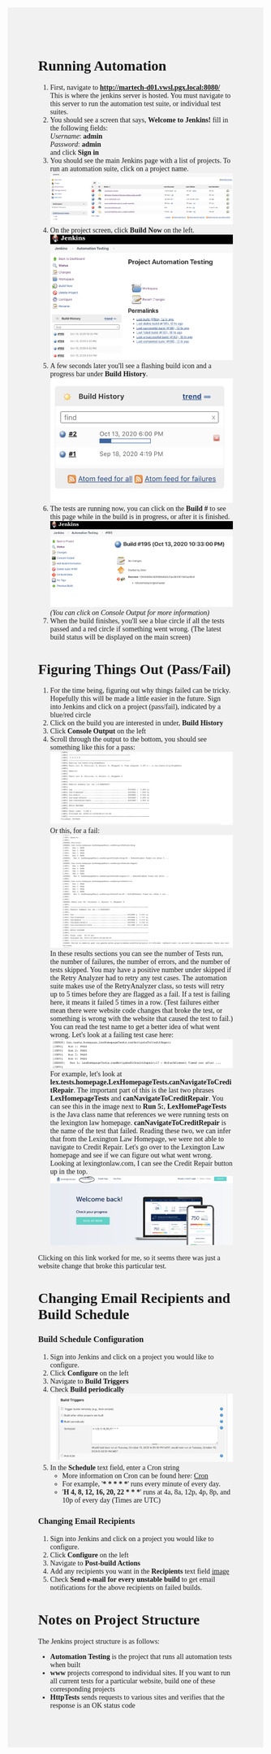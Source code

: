 <div style="background-color:rgba(0, 0, 0, 0.0470588); vertical-align: middle; padding:60px; font-family: univers">

# Running Automation

1. First, navigate to **http://martech-d01.vwsl.pgx.local:8080/** This is where the jenkins server is hosted. You must navigate to this server to run the automation test suite, or individual test suites.
2. You should see a screen that says, **Welcome to Jenkins!** fill in the following fields:\
   *Username*: **admin**\
   *Password*: **admin**\
   and click **Sign in**
3. You should see the main Jenkins page with a list of projects. To run an automation suite, click on a project name. ![image](images/jenkins-dashboard.png)
4. On the project screen, click **Build Now** on the left. ![image](images/jenkins-project-view.png)
5. A few seconds later you'll see a flashing build icon and a progress bar under **Build History**. ![image](images/flashing-build.png)
6. The tests are running now, you can click on the **Build #** to see this page while in the build is in progress, or after it is finished. ![image](images/jenkins-build-view.png) *(You can click on Console Output for more information)*
7. When the build finishes, you'll see a blue circle if all the tests passed and a red circle if something went wrong. (The latest build status will be displayed on the main screen)

# Figuring Things Out (Pass/Fail)

1. For the time being, figuring out why things failed can be tricky. Hopefully this will be made a little easier in the future. Sign into Jenkins and click on a project (pass/fail), indicated by a blue/red circle
2. Click on the build you are interested in under, **Build History**
3. Click **Console Output** on the left
4. Scroll through the output to the bottom, you should see something like this for a pass: ![image](images/test-pass.png)
Or this, for a fail: ![image](images/test-fail.png)
In these results sections you can see the number of Tests run, the number of failures, the number of errors, and the number of tests skipped. You may have a positive number under skipped if the Retry Analyzer had to retry any test cases.
The automation suite makes use of the RetryAnalyzer class, so tests will retry up to 5 times before they are flagged as a fail. If a test is failing here, it means it failed 5 times in a row. (Test failures either mean there were website code changes that broke the test, or something is wrong with the website that caused the test to fail.) You can read the test name to get a better idea of what went wrong. Let's look at a failing test case here:![image](images/credit-repair-fail.png)
For example, let's look at **lex.tests.homepage.LexHomepageTests.canNavigateToCreditRepair**. The important part of this is the last two phrases **LexHomepageTests** and **canNavigateToCreditRepair**. You can see this in the image next to **Run 5:**, **LexHomePageTests** is the Java class name that references we were running tests on the lexington law homepage. **canNavigateToCreditRepair** is the name of the test that failed. Reading these two, we can infer that from the Lexington Law Homepage, we were not able to navigate to Credit Repair. Let's go over to the Lexington Law homepage and see if we can figure out what went wrong.
Looking at lexingtonlaw.com, I can see the Credit Repair button up in the top. ![image](images/lex-credit-repair.png)

Clicking on this link worked for me, so it seems there was just a website change that broke this particular test. 

# Changing Email Recipients and Build Schedule

### Build Schedule Configuration

1. Sign into Jenkins and click on a project you would like to configure.
2. Click **Configure** on the left
3. Navigate to **Build Triggers**
4. Check **Build periodically** ![image](images/build-triggers.png)
5. In the **Schedule** text field, enter a Cron string 
   - More information on Cron can be found here: [Cron](https://en.wikipedia.org/wiki/Cron)
   - For example, '**\* \* \* \* \***' runs every minute of every day.
   - '**H 4, 8, 12, 16, 20, 22 \* \* \***' runs at 4a, 8a, 12p, 4p, 8p, and 10p of every day (Times are UTC)

### Changing Email Recipients

1. Sign into Jenkins and click on a project you would like to configure.
2. Click **Configure** on the left
3. Navigate to **Post-build Actions**
4. Add any recipients you want in the **Recipients** text field [image](images/post-build.png)
5. Check **Send e-mail for every unstable build** to get email notifications for the above recipients on failed builds.

# Notes on Project Structure
The Jenkins project structure is as follows: 
- **Automation Testing** is the project that runs all automation tests when built
- **www** projects correspond to individual sites. If you want to run all current tests for a particular website, build one of these corresponding projects
- **HttpTests** sends requests to various sites and verifies that the response is an OK status code
</div>